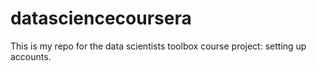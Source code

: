 # datasciencecoursera
This is my repo for the data scientists toolbox course project: setting up accounts.
